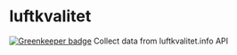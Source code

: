 # luftkvalitet

[![Greenkeeper badge](https://badges.greenkeeper.io/maccyber/luftkvalitet.svg)](https://greenkeeper.io/)
Collect data from luftkvalitet.info API
